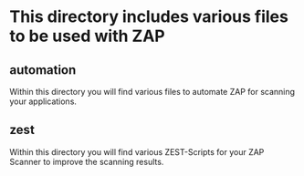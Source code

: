 # This directory includes various files to be used with ZAP

## automation
Within this directory you will find various files to automate ZAP for scanning your applications.

## zest
Within this directory you will find various ZEST-Scripts for your ZAP Scanner to improve the scanning results.

